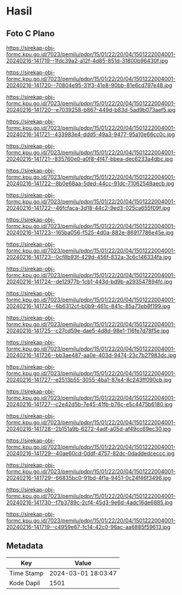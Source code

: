 # Hasil

## Foto C Plano

https://sirekap-obj-formc.kpu.go.id/7023/pemilu/pdpr/15/01/22/20/04/1501222004001-20240216-141719--1fdc39a2-a12f-4d85-851d-31800b96430f.jpg

https://sirekap-obj-formc.kpu.go.id/7023/pemilu/pdpr/15/01/22/20/04/1501222004001-20240216-141720--70804e95-31f3-41e8-90bb-81e6cd797e48.jpg

https://sirekap-obj-formc.kpu.go.id/7023/pemilu/pdpr/15/01/22/20/04/1501222004001-20240216-141720--e7039258-b867-449d-b83d-5ad9b073aef5.jpg

https://sirekap-obj-formc.kpu.go.id/7023/pemilu/pdpr/15/01/22/20/04/1501222004001-20240216-141721--433983e4-ddd5-49a3-9477-95a10e66cc0c.jpg

https://sirekap-obj-formc.kpu.go.id/7023/pemilu/pdpr/15/01/22/20/04/1501222004001-20240216-141721--835760e0-a0f8-4f47-bbea-dec6233a4dbc.jpg

https://sirekap-obj-formc.kpu.go.id/7023/pemilu/pdpr/15/01/22/20/04/1501222004001-20240216-141722--8b0e68aa-5ded-44cc-91dc-71062548aecb.jpg

https://sirekap-obj-formc.kpu.go.id/7023/pemilu/pdpr/15/01/22/20/04/1501222004001-20240216-141722--46fcfaca-3d18-44c2-9ed3-025ca655f09f.jpg

https://sirekap-obj-formc.kpu.go.id/7023/pemilu/pdpr/15/01/22/20/04/1501222004001-20240216-141723--165ba056-f525-4d0a-882e-86917786e45e.jpg

https://sirekap-obj-formc.kpu.go.id/7023/pemilu/pdpr/15/01/22/20/04/1501222004001-20240216-141723--0cf8b93f-429d-456f-832a-3c6c146334fa.jpg

https://sirekap-obj-formc.kpu.go.id/7023/pemilu/pdpr/15/01/22/20/04/1501222004001-20240216-141724--de12977b-1cb1-443d-bd9b-a293547894fc.jpg

https://sirekap-obj-formc.kpu.go.id/7023/pemilu/pdpr/15/01/22/20/04/1501222004001-20240216-141724--6b6312cf-b0b9-461c-841c-85a73eb8f199.jpg

https://sirekap-obj-formc.kpu.go.id/7023/pemilu/pdpr/15/01/22/20/04/1501222004001-20240216-141725--c27cd59e-dae5-4d8d-98e1-116fe7d78f5e.jpg

https://sirekap-obj-formc.kpu.go.id/7023/pemilu/pdpr/15/01/22/20/04/1501222004001-20240216-141726--bb3ae487-aa0e-403d-9474-23c7b27983dc.jpg

https://sirekap-obj-formc.kpu.go.id/7023/pemilu/pdpr/15/01/22/20/04/1501222004001-20240216-141727--e2513b55-3055-4ba1-87e4-8c243ff090cb.jpg

https://sirekap-obj-formc.kpu.go.id/7023/pemilu/pdpr/15/01/22/20/04/1501222004001-20240216-141727--c2e42d5b-7e45-41fb-b76c-e5c4475b6180.jpg

https://sirekap-obj-formc.kpu.go.id/7023/pemilu/pdpr/15/01/22/20/04/1501222004001-20240216-141728--2b151a9b-6272-4adf-a05d-af49cc69ec30.jpg

https://sirekap-obj-formc.kpu.go.id/7023/pemilu/pdpr/15/01/22/20/04/1501222004001-20240216-141729--40ae60cd-0ddf-4757-82dc-0daddedceccc.jpg

https://sirekap-obj-formc.kpu.go.id/7023/pemilu/pdpr/15/01/22/20/04/1501222004001-20240216-141729--66835bc0-91bd-4f1a-9451-0c24f46f3496.jpg

https://sirekap-obj-formc.kpu.go.id/7023/pemilu/pdpr/15/01/22/20/04/1501222004001-20240216-141730--f7b3789c-2cf4-45d3-9e6d-4adc16de6885.jpg

https://sirekap-obj-formc.kpu.go.id/7023/pemilu/pdpr/15/01/22/20/04/1501222004001-20240216-141719--c4959e67-fc14-42c0-96ac-aa6885f59613.jpg


## Metadata

| Key        | Value               |
| ---------- | ------------------- |
| Time Stamp | 2024-03-01 18:03:47 |
| Kode Dapil | 1501                |



